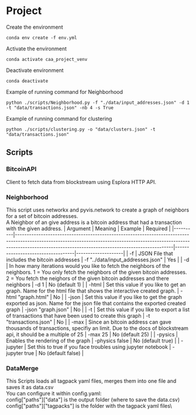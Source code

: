 # Project

Create the environment
```
conda env create -f env.yml
```

Activate the environment
```
conda activate caa_project_venv
```
Deactivate environment
```
conda deactivate
```
    
Example of running command for Neighborhood
```
python ./scripts/Neighborhood.py -f "./data/input_addresses.json" -d 1 -t "data/transactions.json" -nb 4 -s True
```

Example of running command for clustering
```
python ./scripts/clustering.py -o "data/clusters.json" -t "data/transactions.json"
```

## Scripts
### BitcoinAPI
Client to fetch data from blockstream using Esplora HTTP API.
### Neighborhood
This script uses networkx and pyvis.network to create a graph of neighbors for a set of bitcoin addresses.\
A Neighbor of an give address is a bitcoin address that had a transaction with the given address.
| Argument | Meaning                                                                                                                                                                                                                       | Example                           | Required           |
|----------|-------------------------------------------------------------------------------------------------------------------------------------------------------------------------------------------------------------------------------|-----------------------------------|--------------------|
| -f       | JSON File that includes the bitcoin addresses                                                                                                                                                                                 | -f "../data/input_addresses.json" | Yes                |
| -d       | In how many iterations would you like to fetch the neighbors of the neighbors. 1 = You only fetch the neighbors of the given bitcoin addresses. 2 = You fetch the neighors of the given bitcoin addresses and there neighbors | -d 1                              | No (default 1)     |
| -html    | Set this value if you like to get an graph. Name for the html file that shows the interactive created graph.                                                                                                                  | -html "graph.html"                | No                 |
| -json    | Set this value if you like to get the graph exported as json. Name for the json file that contains the exported created graph                                                                                                 | -json "graph.json"                | No                 |
| -t       | Set this value if you like to export a list of transactions that have been used to create this graph                                                                                                                          | -t "transactions.json"            | No                 |
| -max     | Since an bitcoin address can gave thousands of transactions, specifiy an limit. Due to the docs of blockstream api, it should be a multiple of 25                                                                             | -max 25                           | No (default 25)    |
| -pysics  | Enables the rendering of the graph                                                                                                                                                                                            | -physics false                    | No (default true)  |
| -jupyter | Set this to true if you face troubles using jupyter notebook                                                                                                                                                                  | -jupyter true                     | No (default false) |


### DataMerge
This Scripts loads all tagpack yaml files, merges them into one file and saves it as data.csv\
You can configure it within config.yaml:\
config["paths"]["data"] is the output folder (where to save the data.csv)\
config["paths"]["tagpacks"] is the folder with the tagpack yaml files\

